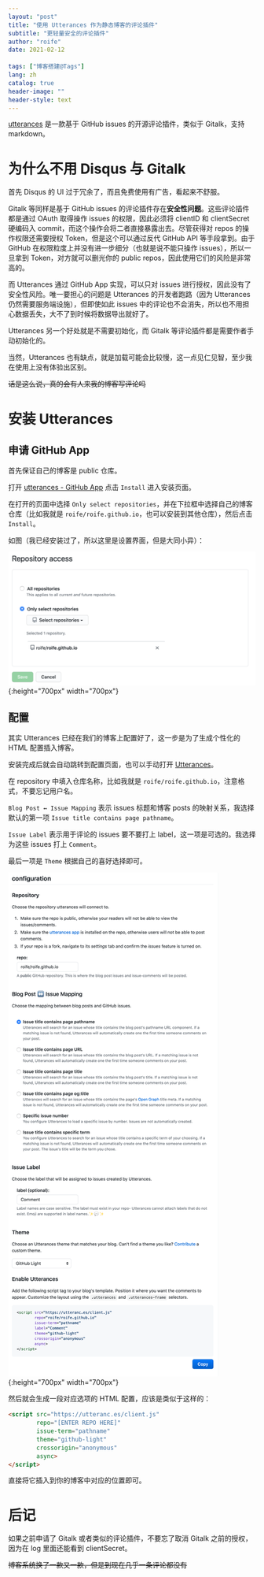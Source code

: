 ```yaml
---
layout: "post"
title: "使用 Utterances 作为静态博客的评论插件"
subtitle: "更轻量安全的评论插件"
author: "roife"
date: 2021-02-12

tags: ["博客搭建@Tags"]
lang: zh
catalog: true
header-image: ""
header-style: text
---
```


[utterances](https://utteranc.es) 是一款基于 GitHub issues 的开源评论插件，类似于 Gitalk，支持 markdown。

# 为什么不用 Disqus 与 Gitalk

首先 Disqus 的 UI 过于冗余了，而且免费使用有广告，看起来不舒服。

Gitalk 等同样是基于 GitHub issues 的评论插件存在**安全性问题**。这些评论插件都是通过 OAuth 取得操作 issues 的权限，因此必须将 clientID 和 clientSecret 硬编码入 commit，而这个操作会将二者直接暴露出去。尽管获得对 repos 的操作权限还需要授权 Token，但是这个可以通过反代 GitHub API 等手段拿到。由于 GitHub 在权限粒度上并没有进一步细分（也就是说不能只操作 issues），所以一旦拿到 Token，对方就可以删光你的 public repos，因此使用它们的风险是非常高的。

而 Utterances 通过 GitHub App 实现，可以只对 issues 进行授权，因此没有了安全性风险。唯一要担心的问题是 Utterances 的开发者跑路（因为 Utterances 仍然需要服务端设施），但即使如此 issues 中的评论也不会消失，所以也不用担心数据丢失，大不了到时候将数据导出就好了。

Utterances 另一个好处就是不需要初始化，而 Gitalk 等评论插件都是需要作者手动初始化的。

当然，Utterances 也有缺点，就是加载可能会比较慢，这一点见仁见智，至少我在使用上没有体验出区别。

~~话是这么说，真的会有人来我的博客写评论吗~~

# 安装 Utterances

## 申请 GitHub App

首先保证自己的博客是 public 仓库。

打开 [utterances - GitHub App](https://github.com/apps/utterances) 点击 `Install` 进入安装页面。

在打开的页面中选择 `Only select repositories`，并在下拉框中选择自己的博客仓库（比如我就是 `roife/roife.github.io`，也可以安装到其他仓库），然后点击 `Install`。

如图（我已经安装过了，所以这里是设置界面，但是大同小异）：

![utterances-installation](/img/in-post/post-use-utterances-for-comment/utterances-installation.png){:height="700px" width="700px"}

## 配置

其实 Utterances 已经在我们的博客上配置好了，这一步是为了生成个性化的 HTML 配置插入博客。

安装完成后就会自动跳转到配置页面，也可以手动打开 [Utterances](https://utteranc.es)。

在 repository 中填入仓库名称，比如我就是 `roife/roife.github.io`，注意格式，不要忘记用户名。

`Blog Post ↔️ Issue Mapping` 表示 issues 标题和博客 posts 的映射关系，我选择默认的第一项 `Issue title contains page pathname`。

`Issue Label` 表示用于评论的 issues 要不要打上 label，这一项是可选的。我选择为这些 issues 打上 `Comment`。

最后一项是 `Theme` 根据自己的喜好选择即可。

![utterances-configuration](/img/in-post/post-use-utterances-for-comment/utterances-configuration.png){:height="700px" width="700px"}

然后就会生成一段对应选项的 HTML 配置，应该是类似于这样的：

```html
<script src="https://utteranc.es/client.js"
        repo="[ENTER REPO HERE]"
        issue-term="pathname"
        theme="github-light"
        crossorigin="anonymous"
        async>
</script>
```

直接将它插入到你的博客中对应的位置即可。

# 后记

如果之前申请了 Gitalk 或者类似的评论插件，不要忘了取消 Gitalk 之前的授权，因为在 log 里面还能看到 clientSecret。

~~博客系统换了一款又一款，但是到现在几乎一条评论都没有~~